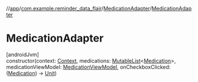 //[app](../../../index.md)/[com.example.reminder_data_flair](../index.md)/[MedicationAdapter](index.md)/[MedicationAdapter](-medication-adapter.md)

# MedicationAdapter

[androidJvm]\
constructor(context: [Context](https://developer.android.com/reference/kotlin/android/content/Context.html), medications: [MutableList](https://kotlinlang.org/api/latest/jvm/stdlib/kotlin.collections/-mutable-list/index.html)&lt;[Medication](../-medication/index.md)&gt;, medicationViewModel: [MedicationViewModel](../-medication-view-model/index.md), onCheckboxClicked: ([Medication](../-medication/index.md)) -&gt; [Unit](https://kotlinlang.org/api/latest/jvm/stdlib/kotlin/-unit/index.html))
